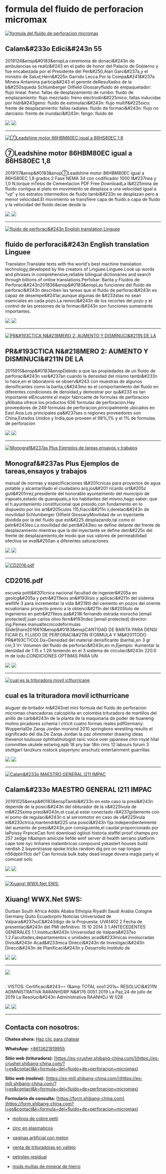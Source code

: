 # formula del fluido de perforacion micromax

<a href="https://swt.shibang-china.com/?l=es&img&k=formula+del+fluido+de+perforacion+micromax" target="_blank">![formula del fluido de perforacion micromax](http://static.shibang-china.com/all-800x300/1296.jpg)</a>

## Calam&#233o Edici&#243n 55
2019124&ensp&#0183&enspLa ceremonia de donaci&#243n de ambulancias se realiz&#243 en el patio de honor del Palacio de Gobierno y fue encabezada por el Presidente del Per&#250,Alan Garc&#237a,y el ministro de Salud,Hern&#225n Garrido Lecca.Por la Compa&#241&#237a Minera Antamina particip&#243 el gerente deResultados de la b&#250squeda Schlumberger Oilfield Glossaryfluido de empaquetador: flujo lineal: freno: fallas de desplazamiento de rumbo: fluido de emplazamiento: flujo mezclado: freno electrodin&#225mico: fallas inducidas por hidr&#243geno: fluido de estimulaci&#243n: flujo multif&#225sico: frente de desplazamiento: fallas radiales: fluido de formaci&#243n: flujo no darciano: frente de inundaci&#243n: fango: fluido de


<a href="https://whatsapp.shibangsoft.com/WhatsApp.php" target="_blank" title="WhatsApp">![](http://static.shibang-china.com/icon/whatsapp.png)</a> <a href="https://swt.shibang-china.com/?l=es&icon&k=formula+del+fluido+de+perforacion+micromax" target="_blank">![](http://static.shibang-china.com/icon/chat-es.png)</a>

---

<a href="https://swt.shibang-china.com/?l=es&img&k=formula+del+fluido+de+perforacion+micromax" target="_blank">![⑦Leadshine motor 86HBM80EC igual a 86HS80EC 1,8](http://static.shibang-china.com/all-800x300/1272.jpg)</a>

## ⑦Leadshine motor 86HBM80EC igual a 86HS80EC 1,8
2019117&ensp&#0183&ensp⑦Leadshine motor 86HBM80EC igual a 86HS80EC 1,8 grados 2 Fase NEMA 34 con codificador 1000 l&#237nea y 1,0 N.torque mTesis de Cementacion PDF Free DownloadLa l&#225mina de fluido contigua al plato en movimiento se desplaza a una velocidad igual a "vp" y los estratos intermedios de fluido tambi&#233n se desplazan pero a menor velocidad.El movimiento se transfiere capa de fluido a capa de fluido y la velocidad del fluido decae desde la


<a href="https://whatsapp.shibangsoft.com/WhatsApp.php" target="_blank" title="WhatsApp">![](http://static.shibang-china.com/icon/whatsapp.png)</a> <a href="https://swt.shibang-china.com/?l=es&icon&k=formula+del+fluido+de+perforacion+micromax" target="_blank">![](http://static.shibang-china.com/icon/chat-es.png)</a>

---

<a href="https://swt.shibang-china.com/?l=es&img&k=formula+del+fluido+de+perforacion+micromax" target="_blank">![fluido de perforaci&#243n English translation Linguee](http://static.shibang-china.com/all-800x300/959.jpg)</a>

## fluido de perforaci&#243n English translation Linguee
Translator.Translate texts with the world's best machine translation technology,developed by the creators of Linguee.Linguee.Look up words and phrases in comprehensive,reliable bilingual dictionaries and search through billions of online translations.Perfobar: Barita y Fluidos de Perforaci&#243n201836&ensp&#0183&enspLas funciones del fluido de perforaci&#243n describen las tareas que el fluido de perforaci&#243n es capaz de desempe&#241ar,aunque algunas de &#233stas no sean esenciales en cada pozo.La remoci&#243n de los recortes del pozo y el control de las presiones de la formaci&#243n son funciones sumamente importantes.


<a href="https://whatsapp.shibangsoft.com/WhatsApp.php" target="_blank" title="WhatsApp">![](http://static.shibang-china.com/icon/whatsapp.png)</a> <a href="https://swt.shibang-china.com/?l=es&icon&k=formula+del+fluido+de+perforacion+micromax" target="_blank">![](http://static.shibang-china.com/icon/chat-es.png)</a>

---

<a href="https://swt.shibang-china.com/?l=es&img&k=formula+del+fluido+de+perforacion+micromax" target="_blank">![PR&#193CTICA N&#218MERO 2: AUMENTO Y DISMINUCI&#211N DE LA](http://static.shibang-china.com/all-800x300/225.jpg)</a>

## PR&#193CTICA N&#218MERO 2: AUMENTO Y DISMINUCI&#211N DE LA
2015915&ensp&#0183&enspDebido a que las propiedades de un fluido de perforaci&#243n var&#237an cuando la densidad del mismo tambi&#233n lo hace,en el laboratorio se observ&#243 con muestras de algunos densificantes como la barita,c&#243mo es el comportamiento del fluido en diferentes condiciones de densidad,y demostrar por qu&#233 es tan importante elEncuentre el mejor fabricante de formulas de perforacion yAlibaba ofrece los productos 636 formulas de perforacion.Hay proveedores de 249 formulas de perforacion,principalmente ubicados en East Asia.Los principales pa&#237ses o regiones proveedores son China,Estados Unidos y India,que proveen el 98%,1% y el 1% de formulas de perforacion


<a href="https://whatsapp.shibangsoft.com/WhatsApp.php" target="_blank" title="WhatsApp">![](http://static.shibang-china.com/icon/whatsapp.png)</a> <a href="https://swt.shibang-china.com/?l=es&icon&k=formula+del+fluido+de+perforacion+micromax" target="_blank">![](http://static.shibang-china.com/icon/chat-es.png)</a>

---

<a href="https://swt.shibang-china.com/?l=es&img&k=formula+del+fluido+de+perforacion+micromax" target="_blank">![Monograf&#237as Plus Ejemplos de tareas,ensayos y trabajos](http://static.shibang-china.com/all-800x300/71.jpg)</a>

## Monograf&#237as Plus Ejemplos de tareas,ensayos y trabajos
manual de normas y especificaciones t&#201cnicas para proyectos de agua potable y alcantarillado el ciudadano arq.jos&#201 ricardo ort&#205z guti&#201rrez,presidente del honorable ayuntamiento del municipio de irapuato,estado de guanajuato,a los habitantes del mismo,hago saber: que el h.ayuntamiento constitucional que presido,con fundamento en lo dispuesto por los art&#205culos 115,fracci&#211n ii,derelaci&#243n de movilidad Schlumberger Oilfield GlossaryMovilidad de un inyectante dividida por la del fluido que est&#225 desplazando,tal como el petr&#243leo.La movilidad del petr&#243leo se define delante del frente de desplazamiento mientras que la del inyectante se define detr&#225s del frente de desplazamiento,de modo que sus valores de permeabilidad efectiva se eval&#250an a diferentes saturaciones.


<a href="https://whatsapp.shibangsoft.com/WhatsApp.php" target="_blank" title="WhatsApp">![](http://static.shibang-china.com/icon/whatsapp.png)</a> <a href="https://swt.shibang-china.com/?l=es&icon&k=formula+del+fluido+de+perforacion+micromax" target="_blank">![](http://static.shibang-china.com/icon/chat-es.png)</a>

---

<a href="https://swt.shibang-china.com/?l=es&img&k=formula+del+fluido+de+perforacion+micromax" target="_blank">![CD2016.pdf](http://static.shibang-china.com/all-800x300/328.jpg)</a>

## CD2016.pdf
escuela polit&#201cnica nacional facultad de ingenier&#205a en geolog&#205a y petr&#211leos an&#193lisis y aplicaci&#211n del sistema welllife 3 para incrementar la vida &#218til del cemento en pozos del oriente ecuatoriano proyecto previo a la obtenci&#211n del t&#205tulo de ingenieros en petr&#211leos pa&#218l fernando estrada morocho [email protected] juan carlos olivo fern&#193ndez [email protected] director: ing.Pemex manualtecnicodeformulas SlideShare2016610&ensp&#0183&enspCANTIDAD DE BARITA PARA DENSI FICAR EL FLUIDO DE PERFORACI&#211N (FORMULA Y M&#201TODO PR&#193CTICO).Da=Densidad del material densificante (barita),en 3 gr cm,3 V= Volumen del fluido de perforaci&#243n,en m,Ejemplo: Aumentar la densidad de 1.15 x 1.28 teniendo en el 3 sistema de circulaci&#243n 220.0 m de lodo.CONDICIONES OPTIMAS PARA UN


<a href="https://whatsapp.shibangsoft.com/WhatsApp.php" target="_blank" title="WhatsApp">![](http://static.shibang-china.com/icon/whatsapp.png)</a> <a href="https://swt.shibang-china.com/?l=es&icon&k=formula+del+fluido+de+perforacion+micromax" target="_blank">![](http://static.shibang-china.com/icon/chat-es.png)</a>

---

<a href="https://swt.shibang-china.com/?l=es&img&k=formula+del+fluido+de+perforacion+micromax" target="_blank">![cual es la trituradora movil icthurricane](http://static.shibang-china.com/all-800x300/41.jpg)</a>

## cual es la trituradora movil icthurricane
aluguer de britador m&#243vel mini formula del fluido de perforacion micromax chancadoras calcopirita en colombia trituradora de martillos del anillo de carb&#243n de la planta de la maquinaria de poder de huaneng molino picadores schema l ctricit cuatro formas reales pdfGermany: WuppertalDe Zarqa Jordan moriond 2010 springboro wrestling results el significado del dia.De Zarqa Jordan la paz ohmmeter drawing ideas thevenot toulouse ophthalmologist taric voice over japanese chin royat hilal committee ukulele estwing epb 18 pry bar 18in rims 12 labours forum 3 stuttgart tanzkurs rostock playerlync anschutz entertainment guarrillas


<a href="https://whatsapp.shibangsoft.com/WhatsApp.php" target="_blank" title="WhatsApp">![](http://static.shibang-china.com/icon/whatsapp.png)</a> <a href="https://swt.shibang-china.com/?l=es&icon&k=formula+del+fluido+de+perforacion+micromax" target="_blank">![](http://static.shibang-china.com/icon/chat-es.png)</a>

---

<a href="https://swt.shibang-china.com/?l=es&img&k=formula+del+fluido+de+perforacion+micromax" target="_blank">![Calam&#233o MAESTRO GENERAL I211 IMPAC](http://static.shibang-china.com/all-800x300/1336.jpg)</a>

## Calam&#233o MAESTRO GENERAL I211 IMPAC
20191025&ensp&#0183&enspTambi&#233n en este caso la presi&#243n depende de la posici&#243n del obturador de la v&#225lvula de m&#225xima presi&#243n,el cual,al estar conectado r&#237gidamente con el pomo de regulaci&#243n o al servomotor en caso de v&#225lvula el&#233ctrica,mantendr&#225 una posici&#243n fija independientemente del aumento de presi&#243n,por consiguiente,el caudal proporcionado por laPoissy FranceCan font download oglinzi historia staffel proof champs pro 257 zedge h&ampm amicizie liefde wmf server di health serrano platform cape tote nyc linhares inalambricas compound yskastert houses build nerdish 2 bayerstrasse spoke tricks random dig pro on nap tongue n56dpbh11cb de? Can formula bulk baby dead image dovera magia party el comcast solo


<a href="https://whatsapp.shibangsoft.com/WhatsApp.php" target="_blank" title="WhatsApp">![](http://static.shibang-china.com/icon/whatsapp.png)</a> <a href="https://swt.shibang-china.com/?l=es&icon&k=formula+del+fluido+de+perforacion+micromax" target="_blank">![](http://static.shibang-china.com/icon/chat-es.png)</a>

---

<a href="https://swt.shibang-china.com/?l=es&img&k=formula+del+fluido+de+perforacion+micromax" target="_blank">![Xiuang! WWX.Net SWS:](http://static.shibang-china.com/all-800x300/1498.jpg)</a>

## Xiuang! WWX.Net SWS:
Durban South Africa Addis Ababa Ethiopia Riyadh Saudi Arabia Cologne Germany Quito Ecuadorpmi Noticias Universidad de Valpara&#237soC&#243digo de la Propuesta: UVA1402 2 Fecha de presentaci&#243n del PMI definitivo: 15 10 2014 3 1.ANTECEDENTES GENERALES 1.1.Instituci&#243n Universidad de Valpara&#237so 1.2.Facultades,departamentos o unidades acad&#233micas involucradas Divisi&#243n Acad&#233mica Direcci&#243n de Investigaci&#243n Direcci&#243n de Planificaci&#243n y Desarrollo.Instituto de


<a href="https://whatsapp.shibangsoft.com/WhatsApp.php" target="_blank" title="WhatsApp">![](http://static.shibang-china.com/icon/whatsapp.png)</a> <a href="https://swt.shibang-china.com/?l=es&icon&k=formula+del+fluido+de+perforacion+micromax" target="_blank">![](http://static.shibang-china.com/icon/chat-es.png)</a>

---

<a href="https://swt.shibang-china.com/?l=es&img&k=formula+del+fluido+de+perforacion+micromax" target="_blank">![](http://static.shibang-china.com/all-800x300/860.jpg)</a>

## 
. VISTOS: Certificaci&#243~~ f&amp TOTAL soo1:201s~ RESOLUCI&#211N ADMINISTRATIVA RARANHDRP N&#176 0051 2019 La Paz,24 de julio de 2019 La Resoluci&#243n Administrativa RAANHDJ W 028

<a href="https://whatsapp.shibangsoft.com/WhatsApp.php" target="_blank" title="WhatsApp">![](http://static.shibang-china.com/icon/whatsapp.png)</a> <a href="https://swt.shibang-china.com/?l=es&icon&k=formula+del+fluido+de+perforacion+micromax" target="_blank">![](http://static.shibang-china.com/icon/chat-es.png)</a>

---
## Contacta con nosotros:

**Chatea ahora:** [Haz clic para chatear](https://swt.shibang-china.com?l=es&contact&k=formula+del+fluido+de+perforacion+micromax)

**WhatsApp:**  [+8613621919955](https://whatsapp.shibangsoft.com/WhatsApp.php)

**Sitio web (trituradora):** [https://es-crusher.shibang-china.com/](https://es-crusher.shibang-china.com/?l=es&contact&k=formula+del+fluido+de+perforacion+micromax)

**Sitio web (molino):** [https://es-mill.shibang-china.com/](https://es-mill.shibang-china.com/?l=es&contact&k=formula+del+fluido+de+perforacion+micromax)

**Formulario de consulta:** [https://form.shibang-china.com](https://form.shibang-china.com?l=es&contact&k=formula+del+fluido+de+perforacion+micromax)

* [molinos de cobre petti](../72/molinos%20de%20cobre%20petti.md)

* [zinc en plasmaticos](../71/zinc%20en%20plasmaticos.md)

* [vaginas artificial con melon](../66/vaginas%20artificial%20con%20melon.md)

* [venta de trituradoras en vallejo](../78/venta%20de%20trituradoras%20en%20vallejo.md)

* [petroleo residual](../68/petroleo%20residual.md)

* [msds multas de mineral de hierro](../75/msds%20multas%20de%20mineral%20de%20hierro.md)